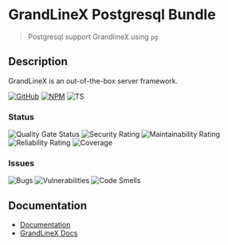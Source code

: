 # GrandLineX Postgresql Bundle

> Postgresql support GrandlineX using  `pg`

## Description

GrandLineX is an out-of-the-box server framework.


[![GitHub](https://badge.fury.io/gh/grandlinex%2Fbundle-postgresql.svg)](https://github.com/GrandlineX/bundle-postgresql)
[![NPM](https://img.shields.io/static/v1?label=NPM&message=Package&color=red&logo=NPM)](https://www.npmjs.com/package/@grandlinex/bundle-postgresql)
![TS](https://img.shields.io/static/v1?label=Language&message=TypeScript&color=blue&logo=TypeScript)


### Status
![Quality Gate Status](https://sonarcloud.io/api/project_badges/measure?project=GrandlineX_bundle-postgresql&metric=alert_status)
![Security Rating](https://sonarcloud.io/api/project_badges/measure?project=GrandlineX_bundle-postgresql&metric=security_rating)
![Maintainability Rating](https://sonarcloud.io/api/project_badges/measure?project=GrandlineX_bundle-postgresql&metric=sqale_rating)
![Reliability Rating](https://sonarcloud.io/api/project_badges/measure?project=GrandlineX_bundle-postgresql&metric=reliability_rating)
![Coverage](https://sonarcloud.io/api/project_badges/measure?project=GrandlineX_bundle-postgresql&metric=coverage)

### Issues
![Bugs](https://sonarcloud.io/api/project_badges/measure?project=GrandlineX_bundle-postgresql&metric=bugs)
![Vulnerabilities](https://sonarcloud.io/api/project_badges/measure?project=GrandlineX_bundle-postgresql&metric=vulnerabilities)
![Code Smells](https://sonarcloud.io/api/project_badges/measure?project=GrandlineX_bundle-postgresql&metric=code_smells)



## Documentation
- [Documentation](https://grandlinex.github.io/bundle-postgresql/)
- [GrandLineX Docs](https://grandlinex.github.io/docs/)
